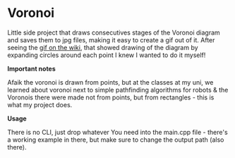 # Voronoi

Little side project that draws consecutives stages of the Voronoi diagram and saves them to jpg files, making it easy to create a gif out of it.
After seeing the [gif on the wiki](https://en.wikipedia.org/wiki/Voronoi_diagram#/media/File:Voronoi_growth_euclidean.gif), that showed drawing of the diagram by expanding circles around each point I knew I wanted to do it myself!


**Important notes**

Afaik the voronoi is drawn from points, but at the classes at my uni, we learned about voronoi next to simple pathfinding algorithms for robots & the Voronois there were made not from points, but from rectangles - this is what my project does.


**Usage**

There is no CLI, just drop whatever You need into the main.cpp file - there's a working example in there, but make sure to change the output path (also there).
